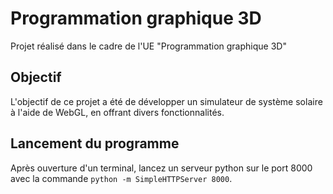 # Programmation graphique 3D

Projet réalisé dans le cadre de l'UE "Programmation graphique 3D"

##  Objectif

L'objectif de ce projet a été de développer un simulateur de système solaire à l'aide de WebGL, en offrant divers fonctionnalités.

##  Lancement du programme

Après ouverture d'un terminal, lancez un serveur python sur le port 8000 avec la commande `python -m SimpleHTTPServer 8000`.
